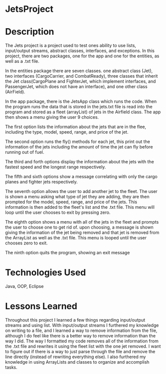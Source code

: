 # JetsProject

# Description
The Jets project is a project used to test ones ability to use lists, input/output streams, abstract classes, interfaces, and exceptions. In this project, there are two packages, one for the app and one for the entities, as well as a .txt file. 

In the entities package there are seven classes. one abstract class (Jet), two interfaces (CargoCarrier, and CombatReady), three classes that inherit the Jet class(CargoPlane and FighterJet, which implement interfaces, and PassengerJet, which does not have an interface), and one other class (AirField).  

In the app package, there is the JetsApp class which runs the code. When the program runs the data that is stored in the jets.txt file is read into the program and stored as a fleet (arrayList) of jets in the Airfield class. The app then shows a menu giving the user 9 choices. 

The first option lists the information about the jets that are in the flee, including the type, model, speed, range, and price
of the jet. 

The second option runs the fly() methods for each jet, this print out the information of the jets including the amount of time the jet can fly before running out of fuel. 

The third and forth options display the information about the jets with the fastest speed and the longest range respectively. 

The fifth and sixth options show a message correlating with only the cargo planes and fighter jets respectively. 

The seventh option allows the user to add another jet to the fleet. The user is shown a menu asking what type of jet they are adding, they are then prompted for the model, speed, range, and price of the jets. This information is then added to the fleet's list and the .txt file. This menu will loop until the user chooses to exit by pressing zero.

The eighth option shows a menu with all of the jets in the fleet and prompts the user to choose one to get rid of. upon choosing, a message is shown giving the information of the jet being removed and that jet is removed from the ArrayList as well as the .txt file. This menu is looped until the user chooses zero to exit.

The ninth option quits the program, showing an exit message
# Technologies Used
Java, OOP, Eclipse
# Lessons Learned
Throughout this project I learned a few things regarding input/output streams and using list. With input/output streams I furthered my knowledge on writing to a file, and I learned a way to remove information from the file, although I do feel like there is a better way to remove information than the way I did. The way I formatted my code removes all of the information from the .txt file and rewrites it using the fleet list with the one jet removed. I want to figure out if there is a way to just parse through the file and remove the line directly (instead of rewriting everything else). I also furthered my knowledge in using ArrayLists and classes to organize and accomplish tasks.